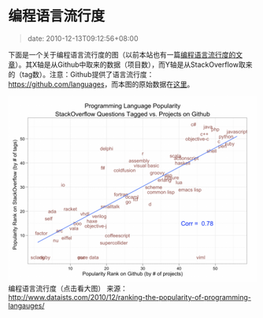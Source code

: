# 编程语言流行度
>date: 2010-12-13T09:12:56+08:00


下面是一个关于编程语言流行度的图（以前本站也有一篇[编程语言流行度的文章](https://coolshell.cn/articles/706.html)）。其X轴是从Github中取来的数据（项目数），而Y轴是从StackOverflow取来的（tag数）。注意：Github提供了语言流行度：<https://github.com/languages>，而本图的原始数据在[这里](http://www.dataists.com/wp-content/uploads/2010/12/language_ranks1.csv)。


[![](/assets/images/coolshell.cn/wp-content/uploads/2010/12/rank_scatter1-1024x768.png "编程语言流行度")](https://coolshell.cn/wp-content/uploads/2010/12/rank_scatter1.png)编程语言流行度（点击看大图）
来源：<http://www.dataists.com/2010/12/ranking-the-popularity-of-programming-langauges/>


